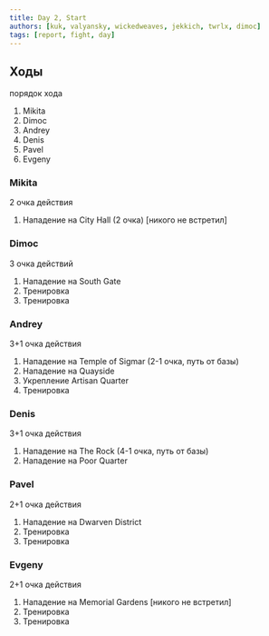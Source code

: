 ```yaml
---
title: Day 2, Start
authors: [kuk, valyansky, wickedweaves, jekkich, twrlx, dimoc]
tags: [report, fight, day]
---
```


## Ходы

порядок хода

1. Mikita
2. Dimoc
3. Andrey
4. Denis
5. Pavel
6. Evgeny

### Mikita

2 очка действия

1. Нападение на City Hall (2 очка) [никого не встретил]

### Dimoc

3 очка действий

1. Нападение на South Gate
2. Тренировка
3. Тренировка

### Andrey

3+1 очка действия

1. Нападение на Temple of Sigmar (2-1 очка, путь от базы)
2. Нападение на Quayside
3. Укрепление Artisan Quarter
4. Тренировка

### Denis

3+1 очка действия

1. Нападение на The Rock (4-1 очка, путь от базы)
2. Нападение на Poor Quarter

### Pavel

2+1 очка действия

1. Нападение на Dwarven District
2. Тренировка
3. Тренировка

### Evgeny

2+1 очка действия

1. Нападение на Memorial Gardens [никого не встретил]
2. Тренировка
3. Тренировка